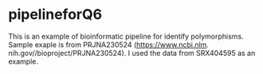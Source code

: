 # pipelineforQ6
This is an example of  bioinformatic pipeline for identify polymorphisms. 
Sample exaple is from PRJNA230524 (https://www.ncbi.nlm. nih.gov//bioproject/PRJNA230524).
I used the data from SRX404595 as an example. 
